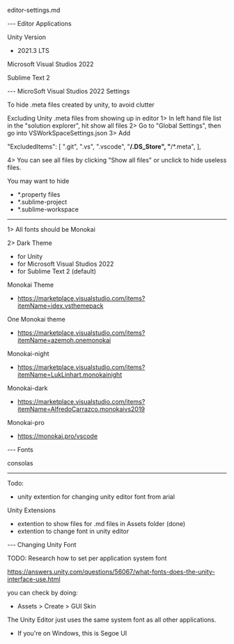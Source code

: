 editor-settings.md

--- Editor Applications

Unity Version
- 2021.3 LTS

Microsoft Visual Studios 2022

Sublime Text 2

--- MicroSoft Visual Studios 2022 Settings

To hide .meta files created by unity, to avoid clutter

Excluding Unity .meta files from showing up in editor
1> In left hand file list in the "solution explorer", hit show all files
2> Go to "Global Settings", then go into VSWorkSpaceSettings.json
3> Add

  "ExcludedItems": [
    ".git",
    ".vs",
    ".vscode",
    "**/.DS_Store",
    "**/*.meta",
  ],

4> You can see all files by clicking "Show all files" or unclick to hide useless files.

You may want to hide 
- *.property files
- *.sublime-project
- *.sublime-workspace


---

1> All fonts should be Monokai

2> Dark Theme
- for Unity
- for Microsoft Visual Studios 2022
- for Sublime Text 2 (default)

Monokai Theme
- https://marketplace.visualstudio.com/items?itemName=idex.vsthemepack

One Monokai theme
- https://marketplace.visualstudio.com/items?itemName=azemoh.onemonokai

Monokai-night
- https://marketplace.visualstudio.com/items?itemName=LukLinhart.monokainight

Monokai-dark
- https://marketplace.visualstudio.com/items?itemName=AlfredoCarrazco.monokaivs2019

Monokai-pro
- https://monokai.pro/vscode

--- Fonts

consolas

---

Todo:
- unity extention for changing unity editor font from arial

Unity Extensions
- extention to show files for .md files in Assets folder (done)
- extention to change font in unity editor

--- Changing Unity Font

TODO: Research how to set per application system font

https://answers.unity.com/questions/56067/what-fonts-does-the-unity-interface-use.html

you can check by doing:
- Assets > Create > GUI Skin

The Unity Editor just uses the same system font as all other applications.
- If you're on Windows, this is Segoe UI

